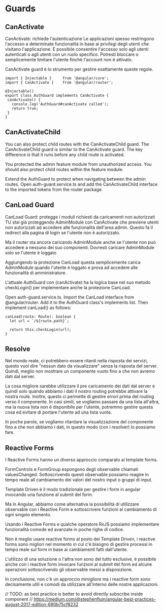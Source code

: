 # Guards

## CanActivate

CanActivate: richiede l'autenticazione
Le applicazioni spesso restringono l'accesso a determinate funzionalità in base ai privilegi degli utenti che visitano l'applicazione.
È possibile consentire l'accesso solo agli utenti autenticati o agli utenti con un ruolo specifico.
Potresti bloccare o semplicemente limitare l'utente finchè l'account non è attivato.

CanActivate guard è lo strumento per gestire esattamente queste regole.

```
import { Injectable }     from '@angular/core';
import { CanActivate }    from '@angular/router';

@Injectable()
export class AuthGuard implements CanActivate {
 canActivate() {
   console.log('AuthGuard#canActivate called');
   return true;
 }
}
```

## CanActivateChild

You can also protect child routes with the CanActivateChild guard. The CanActivateChild guard is similar to the CanActivate guard. The key difference is that it runs before any child route is activated.

You protected the admin feature module from unauthorized access. You should also protect child routes within the feature module.

Extend the AuthGuard to protect when navigating between the admin routes. Open auth-guard.service.ts and add the CanActivateChild interface to the imported tokens from the router package.

## CanLoad Guard

CanLoad Guard: protegge i moduli richiesti da caricamenti non autorizzati
TU stai già proteggendo AdminModule con CanActivate che previene utenti non autorizzati ad accedere alle funzionalità dell'area admin.
Questo fa il redirect alla pagina di login se l'utente non è autorizzato.

Ma il router sta ancora caricando AdminModule anche se l'utente non può accedere a nessuno dei suo componenti.
Dovresti caricare AdminModule solo se l'utente è loggato

Aggiungendo la protezione CanLoad
questa semplicemente carica AdminModule quando l'utente è loggato e prova ad accedere alle funzionalità di amministratore.

L'attuale AuthGuard con (canActivate) ha la logica base nel suo metodo checkLogin() per implementare anche la protezione CanLoad.

Open auth-guard.service.ts. Import the CanLoad interface from @angular/router. Add it to the AuthGuard class's implements list. Then implement canLoad() as follows:

```
canLoad(route: Route): boolean {
  let url = `/${route.path}`;

  return this.checkLogin(url);
}
```

## Resolve

Nel mondo reale, ci potrebbero essere ritardi nella risposta dei servizi, questo vuol dire "nessun dato da visualizzare" senza la risposta del server.
Quindi, meglio non mostrare un componente vuoto fino a che non avremo dati dal server.

La cosa migliore sarebbe utilizzare il pre caricamento dei dati dal server e quindi solo quando abbiamo i dati il nostro routing potrebbe attivare la nostra route.
Inoltre, questo ci permette di gestire errori prima del routing verso il componente.
In casi simili, se vogliamo passare da una lista all'altra, ma la nuova lista non è disponibile per l'utente, potremmo gestire questa cosa ed evitare di portare l'utente ad una lista vuota.

In poche parole, se vogliamo ritardare la visualizzazione del componente fino a che non abbiamo i dati, in questo modo (con i resolver) lo possiamo fare.

## Reactive Forms

I Reactive Forms hanno un diverso approccio comparato ai template forms.

FormControls e FormGroup espongono degli observable chiamati valuesChanged.
Sottoscrivendo questi observable possiamo reagire in tempo reale all cambiamento dei valori del nostro input o gruppi di input.

Template Driven è il modo tradizionale per gestire i form in angular invocando una funzione al submit del form.

Ma in Angular, abbiamo come alternativa la possibilità di utilizzare observable con i Reactive Form e sottoscrivere funzioni al cambiamento di ogni singolo elemento.

Usando i Reactive Forms e qualche operatore RxJS possiamo implementare funzionalità comode ed avanzate in poche righe di codice.

Non è meglio usare reactive forms al posto dei Template Driven, i reactive forms sono migliori nel momento in cui c'è bisogno di gestire processi in tempo reale sul form in base ai cambiamenti fatti dall'utente.

L'utilizzo di una soluzione o l'altra non sono del tutto esclusive, è possibile anche con i reactive form invocare funzioni al submit del form ed alcune operazioni sottoscrivendo gli observable messi a disposizione.

In conclusione, non c'è un approccio mmigliore ma i reactive form sono decisamente utili e comodi da utilizzare all'interno delle nostre applicazioni.

// TODO: as best practice is better to avoid directly subscribe inside component
// https://medium.com/@stephenfluin/angular-best-practices-august-2017-edition-690b75cf8232
